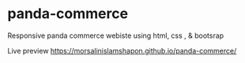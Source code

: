 # panda-commerce
Responsive panda commerce webiste using html, css , &amp; bootsrap

Live preview
https://morsalinislamshapon.github.io/panda-commerce/
